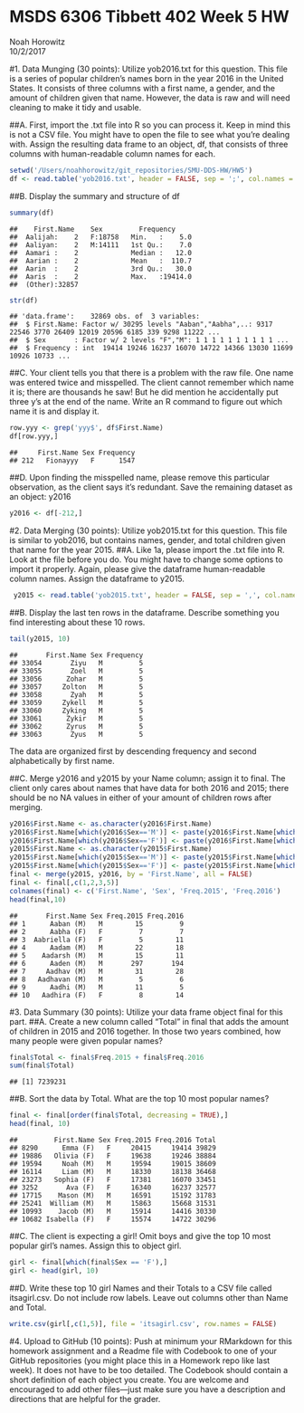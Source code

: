 # MSDS 6306 Tibbett 402 Week 5 HW
Noah Horowitz  
10/2/2017  



#1. Data Munging (30 points): Utilize yob2016.txt for this question. This file is a series of popular children’s names born in the year 2016 in the United States. It consists of three columns with a first name, a gender, and the amount of children given that name. However, the data is raw and will need cleaning to make it tidy and usable.

##A. First, import the .txt file into R so you can process it. Keep in mind this is not a CSV file. You might have to open the file to see what you’re dealing with. Assign the resulting data frame to an object, df, that consists of three columns with human-readable column names for each.

```r
setwd('/Users/noahhorowitz/git_repositories/SMU-DDS-HW/HW5')
df <- read.table('yob2016.txt', header = FALSE, sep = ';', col.names = c('First.Name', 'Sex', 'Frequency'))
```
##B. Display the summary and structure of df

```r
summary(df)
```

```
##    First.Name    Sex         Frequency      
##  Aalijah:    2   F:18758   Min.   :    5.0  
##  Aaliyan:    2   M:14111   1st Qu.:    7.0  
##  Aamari :    2             Median :   12.0  
##  Aarian :    2             Mean   :  110.7  
##  Aarin  :    2             3rd Qu.:   30.0  
##  Aaris  :    2             Max.   :19414.0  
##  (Other):32857
```

```r
str(df)
```

```
## 'data.frame':	32869 obs. of  3 variables:
##  $ First.Name: Factor w/ 30295 levels "Aaban","Aabha",..: 9317 22546 3770 26409 12019 20596 6185 339 9298 11222 ...
##  $ Sex       : Factor w/ 2 levels "F","M": 1 1 1 1 1 1 1 1 1 1 ...
##  $ Frequency : int  19414 19246 16237 16070 14722 14366 13030 11699 10926 10733 ...
```
##C. Your client tells you that there is a problem with the raw file. One name was entered twice and misspelled. The client cannot remember which name it is; there are thousands he saw! But he did mention he accidentally put three y’s at the end of the name. Write an R command to figure out which name it is and display it.

```r
row.yyy <- grep('yyy$', df$First.Name)
df[row.yyy,]
```

```
##     First.Name Sex Frequency
## 212   Fionayyy   F      1547
```
##D. Upon finding the misspelled name, please remove this particular observation, as the client says it’s redundant. Save the remaining dataset as an object: y2016


```r
y2016 <- df[-212,]
```

#2. Data Merging (30 points): Utilize yob2015.txt for this question. This file is similar to yob2016, but contains names, gender, and total children given that name for the year 2015.
##A. Like 1a, please import the .txt file into R. Look at the file before you do. You might have to change some options to import it properly. Again, please give the dataframe human-readable column names. Assign the dataframe to y2015.

```r
 y2015 <- read.table('yob2015.txt', header = FALSE, sep = ',', col.names = c('First.Name', 'Sex', 'Frequency'))
```
##B. Display the last ten rows in the dataframe. Describe something you find interesting about these 10 rows.

```r
tail(y2015, 10)
```

```
##       First.Name Sex Frequency
## 33054       Ziyu   M         5
## 33055       Zoel   M         5
## 33056      Zohar   M         5
## 33057     Zolton   M         5
## 33058       Zyah   M         5
## 33059     Zykell   M         5
## 33060     Zyking   M         5
## 33061      Zykir   M         5
## 33062      Zyrus   M         5
## 33063       Zyus   M         5
```
The data are organized first by descending frequency and second alphabetically by first name.

##C. Merge y2016 and y2015 by your Name column; assign it to final. The client only cares about names that have data for both 2016 and 2015; there should be no NA values in either of your amount of children rows after merging.

```r
y2016$First.Name <- as.character(y2016$First.Name)
y2016$First.Name[which(y2016$Sex=='M')] <- paste(y2016$First.Name[which(y2016$Sex=='M')], '(M)')
y2016$First.Name[which(y2016$Sex=='F')] <- paste(y2016$First.Name[which(y2016$Sex=='F')], '(F)')
y2015$First.Name <- as.character(y2015$First.Name)
y2015$First.Name[which(y2015$Sex=='M')] <- paste(y2015$First.Name[which(y2015$Sex=='M')], '(M)')
y2015$First.Name[which(y2015$Sex=='F')] <- paste(y2015$First.Name[which(y2015$Sex=='F')], '(F)')
final <- merge(y2015, y2016, by = 'First.Name', all = FALSE)
final <- final[,c(1,2,3,5)]
colnames(final) <- c('First.Name', 'Sex', 'Freq.2015', 'Freq.2016')
head(final,10)
```

```
##       First.Name Sex Freq.2015 Freq.2016
## 1      Aaban (M)   M        15         9
## 2      Aabha (F)   F         7         7
## 3  Aabriella (F)   F         5        11
## 4      Aadam (M)   M        22        18
## 5    Aadarsh (M)   M        15        11
## 6      Aaden (M)   M       297       194
## 7     Aadhav (M)   M        31        28
## 8   Aadhavan (M)   M         5         6
## 9      Aadhi (M)   M        11         5
## 10   Aadhira (F)   F         8        14
```
#3. Data Summary (30 points): Utilize your data frame object final for this part.
##A. Create a new column called “Total” in final that adds the amount of children in 2015 and 2016 together. In those two years combined, how many people were given popular names?

```r
final$Total <- final$Freq.2015 + final$Freq.2016
sum(final$Total)
```

```
## [1] 7239231
```
##B. Sort the data by Total. What are the top 10 most popular names?

```r
final <- final[order(final$Total, decreasing = TRUE),]
head(final, 10)
```

```
##         First.Name Sex Freq.2015 Freq.2016 Total
## 8290      Emma (F)   F     20415     19414 39829
## 19886   Olivia (F)   F     19638     19246 38884
## 19594     Noah (M)   M     19594     19015 38609
## 16114     Liam (M)   M     18330     18138 36468
## 23273   Sophia (F)   F     17381     16070 33451
## 3252       Ava (F)   F     16340     16237 32577
## 17715    Mason (M)   M     16591     15192 31783
## 25241  William (M)   M     15863     15668 31531
## 10993    Jacob (M)   M     15914     14416 30330
## 10682 Isabella (F)   F     15574     14722 30296
```
##C. The client is expecting a girl! Omit boys and give the top 10 most popular girl’s names. Assign this to object girl.

```r
girl <- final[which(final$Sex == 'F'),]
girl <- head(girl, 10)
```
##D. Write these top 10 girl Names and their Totals to a CSV file called itsagirl.csv. Do not include row labels. Leave out columns other than Name and Total.

```r
write.csv(girl[,c(1,5)], file = 'itsagirl.csv', row.names = FALSE)
```
#4. Upload to GitHub (10 points): Push at minimum your RMarkdown for this homework assignment and a Readme file with Codebook to one of your GitHub repositories (you might place this in a Homework repo like last week). It does not have to be too detailed. The Codebook should contain a short definition of each object you create. You are welcome and encouraged to add other files—just make sure you have a description and directions that are helpful for the grader.
